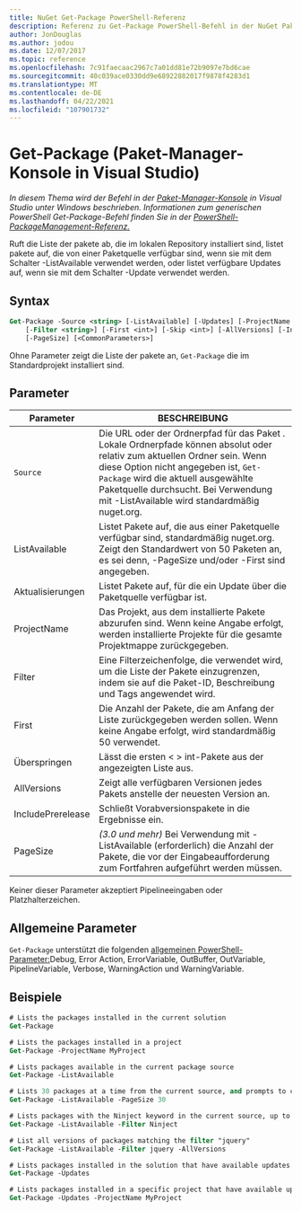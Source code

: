 ```yaml
---
title: NuGet Get-Package PowerShell-Referenz
description: Referenz zu Get-Package PowerShell-Befehl in der NuGet Paket-Manager Console in Visual Studio.
author: JonDouglas
ms.author: jodou
ms.date: 12/07/2017
ms.topic: reference
ms.openlocfilehash: 7c91faecaac2967c7a01dd81e72b9097e7bd6cae
ms.sourcegitcommit: 40c039ace0330dd9e68922882017f9878f4283d1
ms.translationtype: MT
ms.contentlocale: de-DE
ms.lasthandoff: 04/22/2021
ms.locfileid: "107901732"
---
```

# <a name="get-package-package-manager-console-in-visual-studio"></a>Get-Package (Paket-Manager-Konsole in Visual Studio)

*In diesem Thema wird der Befehl in der [Paket-Manager-Konsole](../../consume-packages/install-use-packages-powershell.md) in Visual Studio unter Windows beschrieben. Informationen zum generischen PowerShell Get-Package-Befehl finden Sie in der [PowerShell-PackageManagement-Referenz.](/powershell/module/packagemanagement)*

Ruft die Liste der pakete ab, die im lokalen Repository installiert sind, listet pakete auf, die von einer Paketquelle verfügbar sind, wenn sie mit dem Schalter -ListAvailable verwendet werden, oder listet verfügbare Updates auf, wenn sie mit dem Schalter -Update verwendet werden.

## <a name="syntax"></a>Syntax

```ps
Get-Package -Source <string> [-ListAvailable] [-Updates] [-ProjectName <string>]
    [-Filter <string>] [-First <int>] [-Skip <int>] [-AllVersions] [-IncludePrerelease]
    [-PageSize] [<CommonParameters>]
```

Ohne Parameter zeigt die Liste der pakete an, `Get-Package` die im Standardprojekt installiert sind.

## <a name="parameters"></a>Parameter

| Parameter | BESCHREIBUNG |
| --- | --- |
| `Source` | Die URL oder der Ordnerpfad für das Paket . Lokale Ordnerpfade können absolut oder relativ zum aktuellen Ordner sein. Wenn diese Option nicht angegeben ist, `Get-Package` wird die aktuell ausgewählte Paketquelle durchsucht. Bei Verwendung mit -ListAvailable wird standardmäßig nuget.org. |
| ListAvailable | Listet Pakete auf, die aus einer Paketquelle verfügbar sind, standardmäßig nuget.org. Zeigt den Standardwert von 50 Paketen an, es sei denn, -PageSize und/oder -First sind angegeben. |
| Aktualisierungen | Listet Pakete auf, für die ein Update über die Paketquelle verfügbar ist. |
| ProjectName | Das Projekt, aus dem installierte Pakete abzurufen sind. Wenn keine Angabe erfolgt, werden installierte Projekte für die gesamte Projektmappe zurückgegeben. |
| Filter | Eine Filterzeichenfolge, die verwendet wird, um die Liste der Pakete einzugrenzen, indem sie auf die Paket-ID, Beschreibung und Tags angewendet wird. |
| First | Die Anzahl der Pakete, die am Anfang der Liste zurückgegeben werden sollen. Wenn keine Angabe erfolgt, wird standardmäßig 50 verwendet. |
| Überspringen | Lässt die ersten &lt; &gt; int-Pakete aus der angezeigten Liste aus.  |
| AllVersions | Zeigt alle verfügbaren Versionen jedes Pakets anstelle der neuesten Version an. |
| IncludePrerelease | Schließt Vorabversionspakete in die Ergebnisse ein. |
| PageSize | *(3.0 und mehr)* Bei Verwendung mit -ListAvailable (erforderlich) die Anzahl der Pakete, die vor der Eingabeaufforderung zum Fortfahren aufgeführt werden müssen. |

Keiner dieser Parameter akzeptiert Pipelineeingaben oder Platzhalterzeichen.

## <a name="common-parameters"></a>Allgemeine Parameter

`Get-Package` unterstützt die folgenden [allgemeinen PowerShell-Parameter:](/powershell/module/microsoft.powershell.core/about/about_commonparameters)Debug, Error Action, ErrorVariable, OutBuffer, OutVariable, PipelineVariable, Verbose, WarningAction und WarningVariable.

## <a name="examples"></a>Beispiele

```ps
# Lists the packages installed in the current solution
Get-Package

# Lists the packages installed in a project
Get-Package -ProjectName MyProject

# Lists packages available in the current package source
Get-Package -ListAvailable

# Lists 30 packages at a time from the current source, and prompts to continue if more are available
Get-Package -ListAvailable -PageSize 30

# Lists packages with the Ninject keyword in the current source, up to 50
Get-Package -ListAvailable -Filter Ninject

# List all versions of packages matching the filter "jquery"
Get-Package -ListAvailable -Filter jquery -AllVersions

# Lists packages installed in the solution that have available updates
Get-Package -Updates

# Lists packages installed in a specific project that have available updates
Get-Package -Updates -ProjectName MyProject
```